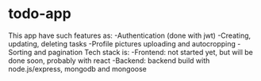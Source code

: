 # todo-app
This app have such features as: 
-Authentication (done with jwt)
-Creating, updating, deleting tasks
-Profile pictures uploading and autocropping
-Sorting and pagination
Tech stack is:
-Frontend: not started yet, but will be done soon, probably with react
-Backend: backend build with node.js/express, mongodb and mongoose
